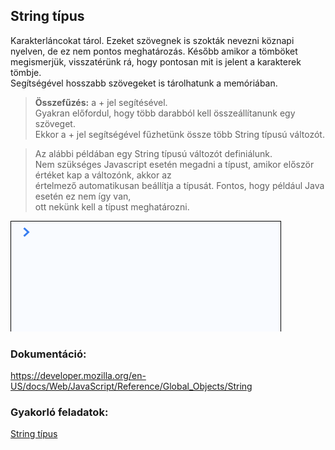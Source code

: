 ## String típus  
Karakterláncokat tárol. Ezeket szövegnek is szokták nevezni köznapi nyelven, de ez nem pontos meghatározás. 
Később amikor a tömböket megismerjük, visszatérünk rá, hogy pontosan mit is jelent a karakterek tömbje.  
Segítségével hosszabb szövegeket is tárolhatunk a memóriában.  

> __Összefűzés:__ a + jel segítésével.  
Gyakran előfordul, hogy több darabból kell összeállítanunk egy szöveget.  
Ekkor a + jel segítségével fűzhetünk össze több String típusú változót.  
    
> Az alábbi példában egy String típusú változót definiálunk.  
Nem szükséges Javascript esetén megadni a típust, amikor először értéket kap a változónk, akkor az  
értelmező automatikusan beállítja a típusát. Fontos, hogy például Java esetén ez nem így van,  
ott nekünk kell a típust meghatározni.
  
![String definiálása](/docs/basic/week2/image/variable_types_string_definition.gif)


### Dokumentáció: 
https://developer.mozilla.org/en-US/docs/Web/JavaScript/Reference/Global_Objects/String  

### Gyakorló feladatok:  
<a href="http://37.139.16.100:3333/practice/basic/week2/05_variable_types_string" 
target="_blank">String típus</a>
